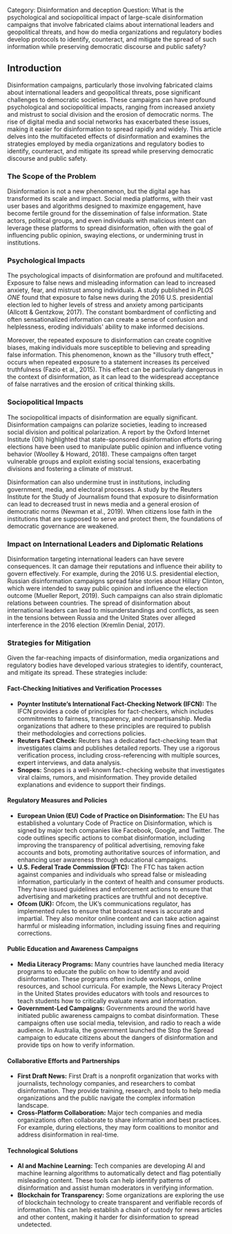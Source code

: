 Category: Disinformation and deception
Question: What is the psychological and sociopolitical impact of large-scale disinformation campaigns that involve fabricated claims about international leaders and geopolitical threats, and how do media organizations and regulatory bodies develop protocols to identify, counteract, and mitigate the spread of such information while preserving democratic discourse and public safety?


## Introduction

Disinformation campaigns, particularly those involving fabricated claims about international leaders and geopolitical threats, pose significant challenges to democratic societies. These campaigns can have profound psychological and sociopolitical impacts, ranging from increased anxiety and mistrust to social division and the erosion of democratic norms. The rise of digital media and social networks has exacerbated these issues, making it easier for disinformation to spread rapidly and widely. This article delves into the multifaceted effects of disinformation and examines the strategies employed by media organizations and regulatory bodies to identify, counteract, and mitigate its spread while preserving democratic discourse and public safety.

### The Scope of the Problem

Disinformation is not a new phenomenon, but the digital age has transformed its scale and impact. Social media platforms, with their vast user bases and algorithms designed to maximize engagement, have become fertile ground for the dissemination of false information. State actors, political groups, and even individuals with malicious intent can leverage these platforms to spread disinformation, often with the goal of influencing public opinion, swaying elections, or undermining trust in institutions.

### Psychological Impacts

The psychological impacts of disinformation are profound and multifaceted. Exposure to false news and misleading information can lead to increased anxiety, fear, and mistrust among individuals. A study published in *PLOS ONE* found that exposure to false news during the 2016 U.S. presidential election led to higher levels of stress and anxiety among participants (Allcott & Gentzkow, 2017). The constant bombardment of conflicting and often sensationalized information can create a sense of confusion and helplessness, eroding individuals' ability to make informed decisions.

Moreover, the repeated exposure to disinformation can create cognitive biases, making individuals more susceptible to believing and spreading false information. This phenomenon, known as the "illusory truth effect," occurs when repeated exposure to a statement increases its perceived truthfulness (Fazio et al., 2015). This effect can be particularly dangerous in the context of disinformation, as it can lead to the widespread acceptance of false narratives and the erosion of critical thinking skills.

### Sociopolitical Impacts

The sociopolitical impacts of disinformation are equally significant. Disinformation campaigns can polarize societies, leading to increased social division and political polarization. A report by the Oxford Internet Institute (OII) highlighted that state-sponsored disinformation efforts during elections have been used to manipulate public opinion and influence voting behavior (Woolley & Howard, 2018). These campaigns often target vulnerable groups and exploit existing social tensions, exacerbating divisions and fostering a climate of mistrust.

Disinformation can also undermine trust in institutions, including government, media, and electoral processes. A study by the Reuters Institute for the Study of Journalism found that exposure to disinformation can lead to decreased trust in news media and a general erosion of democratic norms (Newman et al., 2019). When citizens lose faith in the institutions that are supposed to serve and protect them, the foundations of democratic governance are weakened.

### Impact on International Leaders and Diplomatic Relations

Disinformation targeting international leaders can have severe consequences. It can damage their reputations and influence their ability to govern effectively. For example, during the 2016 U.S. presidential election, Russian disinformation campaigns spread false stories about Hillary Clinton, which were intended to sway public opinion and influence the election outcome (Mueller Report, 2019). Such campaigns can also strain diplomatic relations between countries. The spread of disinformation about international leaders can lead to misunderstandings and conflicts, as seen in the tensions between Russia and the United States over alleged interference in the 2016 election (Kremlin Denial, 2017).

### Strategies for Mitigation

Given the far-reaching impacts of disinformation, media organizations and regulatory bodies have developed various strategies to identify, counteract, and mitigate its spread. These strategies include:

#### Fact-Checking Initiatives and Verification Processes

- **Poynter Institute’s International Fact-Checking Network (IFCN):** The IFCN provides a code of principles for fact-checkers, which includes commitments to fairness, transparency, and nonpartisanship. Media organizations that adhere to these principles are required to publish their methodologies and corrections policies.
- **Reuters Fact Check:** Reuters has a dedicated fact-checking team that investigates claims and publishes detailed reports. They use a rigorous verification process, including cross-referencing with multiple sources, expert interviews, and data analysis.
- **Snopes:** Snopes is a well-known fact-checking website that investigates viral claims, rumors, and misinformation. They provide detailed explanations and evidence to support their findings.

#### Regulatory Measures and Policies

- **European Union (EU) Code of Practice on Disinformation:** The EU has established a voluntary Code of Practice on Disinformation, which is signed by major tech companies like Facebook, Google, and Twitter. The code outlines specific actions to combat disinformation, including improving the transparency of political advertising, removing fake accounts and bots, promoting authoritative sources of information, and enhancing user awareness through educational campaigns.
- **U.S. Federal Trade Commission (FTC):** The FTC has taken action against companies and individuals who spread false or misleading information, particularly in the context of health and consumer products. They have issued guidelines and enforcement actions to ensure that advertising and marketing practices are truthful and not deceptive.
- **Ofcom (UK):** Ofcom, the UK’s communications regulator, has implemented rules to ensure that broadcast news is accurate and impartial. They also monitor online content and can take action against harmful or misleading information, including issuing fines and requiring corrections.

#### Public Education and Awareness Campaigns

- **Media Literacy Programs:** Many countries have launched media literacy programs to educate the public on how to identify and avoid disinformation. These programs often include workshops, online resources, and school curricula. For example, the News Literacy Project in the United States provides educators with tools and resources to teach students how to critically evaluate news and information.
- **Government-Led Campaigns:** Governments around the world have initiated public awareness campaigns to combat disinformation. These campaigns often use social media, television, and radio to reach a wide audience. In Australia, the government launched the Stop the Spread campaign to educate citizens about the dangers of disinformation and provide tips on how to verify information.

#### Collaborative Efforts and Partnerships

- **First Draft News:** First Draft is a nonprofit organization that works with journalists, technology companies, and researchers to combat disinformation. They provide training, research, and tools to help media organizations and the public navigate the complex information landscape.
- **Cross-Platform Collaboration:** Major tech companies and media organizations often collaborate to share information and best practices. For example, during elections, they may form coalitions to monitor and address disinformation in real-time.

#### Technological Solutions

- **AI and Machine Learning:** Tech companies are developing AI and machine learning algorithms to automatically detect and flag potentially misleading content. These tools can help identify patterns of disinformation and assist human moderators in verifying information.
- **Blockchain for Transparency:** Some organizations are exploring the use of blockchain technology to create transparent and verifiable records of information. This can help establish a chain of custody for news articles and other content, making it harder for disinformation to spread undetected.

